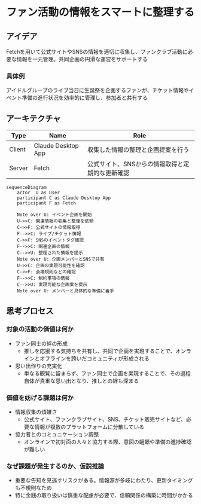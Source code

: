 # ファン活動の情報をスマートに整理する

## アイデア
Fetchを用いて公式サイトやSNSの情報を適切に収集し、ファンクラブ活動に必要な情報を一元管理。共同企画の円滑な運営をサポートする<br>

### 具体例
アイドルグループのライブ当日に生誕祭を企画するファンが、チケット情報やイベント準備の進行状況を効率的に管理し、参加者と共有する<br>

## アーキテクチャ

| Type | Name | Role |
|--|--|--|
| Client | Claude Desktop App | 収集した情報の整理と企画提案を行う |
| Server | Fetch | 公式サイト、SNSからの情報取得と定期的な更新確認 |

```mermaid
sequenceDiagram
    actor  U as User
    participant C as Claude Desktop App
    participant F as Fetch

    Note over U: イベント企画を開始
    U->>C: 関連情報の収集と整理を依頼
    C->>F: 公式サイトの情報取得
    F-->>C: ライブ/チケット情報
    C->>F: SNSのイベントタグ確認
    F-->>C: 関連企画の情報
    C-->>U: 整理された情報を提示
    Note over U: 企画メンバーとSNSで共有
    U->>C: 企画の実現可能性を確認
    C->>F: 会場規則などの確認
    F-->>C: 制約事項の情報
    C-->>U: 実現可能な企画案を提示
    Note over U: メンバーと具体的な準備に着手

```

## 思考プロセス

### 対象の活動の価値は何か
- ファン同士の絆の形成<br>
    - 推しを応援する気持ちを共有し、共同で企画を実現することで、オンラインとオフラインを跨いだコミュニティが形成される<br>
- 思い出作りの充実化<br>
    - 単なる観覧に留まらず、ファン同士で企画を実現することで、その過程自体が貴重な思い出となり、推しとの絆も深まる<br>

### 価値を妨げる課題は何か
- 情報収集の煩雑さ<br>
    - 公式サイト、ファンクラブサイト、SNS、チケット販売サイトなど、必要な情報が複数のプラットフォームに分散している<br>
- 協力者とのコミュニケーション調整<br>
    - オンラインで初対面の人々と協力する際、意図の齟齬や準備の進捗確認が難しい<br>

### なぜ課題が発生するのか、仮説推論
- 重要な告知を見逃すリスクがある。情報源が多岐にわたり、更新タイミングも不規則なため<br>
- 特に金銭の取り扱いは慎重な配慮が必要で、信頼関係の構築に時間がかかる<br>
